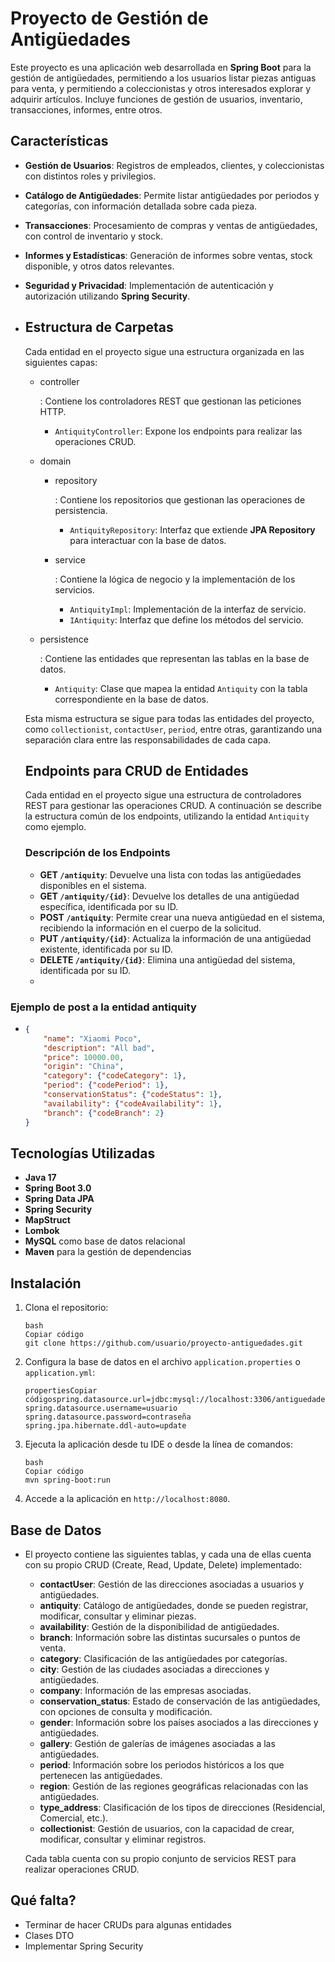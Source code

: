 
# Proyecto de Gestión de Antigüedades

Este proyecto es una aplicación web desarrollada en **Spring Boot** para la gestión de antigüedades, permitiendo a los usuarios listar piezas antiguas para venta, y permitiendo a coleccionistas y otros interesados explorar y adquirir artículos. Incluye funciones de gestión de usuarios, inventario, transacciones, informes, entre otros.

## Características

- **Gestión de Usuarios**: Registros de empleados, clientes, y coleccionistas con distintos roles y privilegios.
- **Catálogo de Antigüedades**: Permite listar antigüedades por periodos y categorías, con información detallada sobre cada pieza.
- **Transacciones**: Procesamiento de compras y ventas de antigüedades, con control de inventario y stock.
- **Informes y Estadísticas**: Generación de informes sobre ventas, stock disponible, y otros datos relevantes.
- **Seguridad y Privacidad**: Implementación de autenticación y autorización utilizando **Spring Security**.

- ## Estructura de Carpetas

  Cada entidad en el proyecto sigue una estructura organizada en las siguientes capas:

  - controller

    : Contiene los controladores REST que gestionan las peticiones HTTP.

    - `AntiquityController`: Expone los endpoints para realizar las operaciones CRUD.

  - domain

    - repository

      : Contiene los repositorios que gestionan las operaciones de persistencia.

      - `AntiquityRepository`: Interfaz que extiende **JPA Repository** para interactuar con la base de datos.

    - service

      : Contiene la lógica de negocio y la implementación de los servicios.

      - `AntiquityImpl`: Implementación de la interfaz de servicio.
      - `IAntiquity`: Interfaz que define los métodos del servicio.

  - persistence

    : Contiene las entidades que representan las tablas en la base de datos.

    - `Antiquity`: Clase que mapea la entidad `Antiquity` con la tabla correspondiente en la base de datos.

  Esta misma estructura se sigue para todas las entidades del proyecto, como `collectionist`, `contactUser`, `period`, entre otras, garantizando una separación clara entre las responsabilidades de cada capa.

  ## Endpoints para CRUD de Entidades

  Cada entidad en el proyecto sigue una estructura de controladores REST para gestionar las operaciones CRUD. A continuación se describe la estructura común de los endpoints, utilizando la entidad `Antiquity` como ejemplo.

  ### Descripción de los Endpoints

  - **GET `/antiquity`**: Devuelve una lista con todas las antigüedades disponibles en el sistema.
  - **GET `/antiquity/{id}`**: Devuelve los detalles de una antigüedad específica, identificada por su ID.
  - **POST `/antiquity`**: Permite crear una nueva antigüedad en el sistema, recibiendo la información en el cuerpo de la solicitud.
  - **PUT `/antiquity/{id}`**: Actualiza la información de una antigüedad existente, identificada por su ID.
  - **DELETE `/antiquity/{id}`**: Elimina una antigüedad del sistema, identificada por su ID.
  - 

### Ejemplo de post a la entidad antiquity

- ```json
  {
      "name": "Xiaomi Poco",
      "description": "All bad",
      "price": 10000.00,
      "origin": "China", 
      "category": {"codeCategory": 1},
      "period": {"codePeriod": 1},
      "conservationStatus": {"codeStatus": 1},
      "availability": {"codeAvailability": 1},
      "branch": {"codeBranch": 2}
  }
  ```

  

## Tecnologías Utilizadas

- **Java 17**
- **Spring Boot 3.0**
- **Spring Data JPA**
- **Spring Security**
- **MapStruct**
- **Lombok**
- **MySQL** como base de datos relacional
- **Maven** para la gestión de dependencias

## Instalación

1. Clona el repositorio:

   ```
   bash
   Copiar código
   git clone https://github.com/usuario/proyecto-antiguedades.git
   ```
   
2. Configura la base de datos en el archivo `application.properties` o `application.yml`:

   ```
   propertiesCopiar códigospring.datasource.url=jdbc:mysql://localhost:3306/antiguedades
   spring.datasource.username=usuario
   spring.datasource.password=contraseña
   spring.jpa.hibernate.ddl-auto=update
   ```

3. Ejecuta la aplicación desde tu IDE o desde la línea de comandos:

   ```
   bash
   Copiar código
   mvn spring-boot:run
   ```
   
4. Accede a la aplicación en `http://localhost:8080`.

## Base de Datos

- El proyecto contiene las siguientes tablas, y cada una de ellas cuenta con su propio CRUD (Create, Read, Update, Delete) implementado:

  - **contactUser**: Gestión de las direcciones asociadas a usuarios y antigüedades.
  - **antiquity**: Catálogo de antigüedades, donde se pueden registrar, modificar, consultar y eliminar piezas.
  - **availability**: Gestión de la disponibilidad de antigüedades.
  - **branch**: Información sobre las distintas sucursales o puntos de venta.
  - **category**: Clasificación de las antigüedades por categorías.
  - **city**: Gestión de las ciudades asociadas a direcciones y antigüedades.
  - **company**: Información de las empresas asociadas.
  - **conservation_status**: Estado de conservación de las antigüedades, con opciones de consulta y modificación.
  - **gender**: Información sobre los países asociados a las direcciones y antigüedades.
  - **gallery**: Gestión de galerías de imágenes asociadas a las antigüedades.
  - **period**: Información sobre los periodos históricos a los que pertenecen las antigüedades.
  - **region**: Gestión de las regiones geográficas relacionadas con las antigüedades.
  - **type_address**: Clasificación de los tipos de direcciones (Residencial, Comercial, etc.).
  - **collectionist**: Gestión de usuarios, con la capacidad de crear, modificar, consultar y eliminar registros.

  Cada tabla cuenta con su propio conjunto de servicios REST para realizar operaciones CRUD.

## Qué falta? 

- Terminar de hacer CRUDs para algunas entidades
- Clases DTO
- Implementar Spring Security